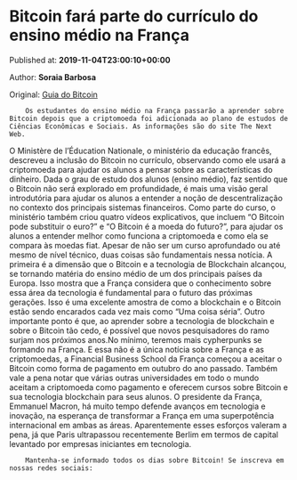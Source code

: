 
# Bitcoin fará parte do currículo do ensino médio na França

Published at: **2019-11-04T23:00:10+00:00**

Author: **Soraia Barbosa**

Original: [Guia do Bitcoin](https://guiadobitcoin.com.br/bitcoin-curriculo-ensino-medio-franca/)


        Os estudantes do ensino médio na França passarão a aprender sobre Bitcoin depois que a criptomoeda foi adicionada ao plano de estudos de Ciências Econômicas e Sociais. As informações são do site The Next Web.
      
O Ministère de l’Éducation Nationale, o ministério da educação francês, descreveu a inclusão do Bitcoin no currículo, observando como ele usará a criptomoeda para ajudar os alunos a pensar sobre as características do dinheiro.
Dada o grau de estudo dos alunos (ensino médio), faz sentido que o Bitcoin não será explorado em profundidade, é mais uma visão geral introdutória para ajudar os alunos a entender a noção de descentralização no contexto dos principais sistemas financeiros.
Como parte do curso, o ministério também criou quatro vídeos explicativos, que incluem “O Bitcoin pode substituir o euro?” e “O Bitcoin é a moeda do futuro?”, para ajudar os alunos a entender melhor como funciona a criptomoeda e como ela se compara às moedas fiat.
Apesar de não ser um curso aprofundado ou até mesmo de nível técnico, duas coisas são fundamentais nessa notícia.
A primeira é a dimensão que o Bitcoin e a tecnologia de Blockchain alcançou, se tornando matéria do ensino médio de um dos principais países da Europa. Isso mostra que a França considera que o conhecimento sobre essa área da tecnologia é fundamental para o futuro das próximas gerações.
Isso é uma excelente amostra de como a blockchain e o Bitcoin estão sendo encarados cada vez mais como “Uma coisa séria”.
Outro importante ponto é que, ao aprender sobre a tecnologia de blockchain e sobre o Bitcoin tão cedo, é possível que novos pesquisadores do ramo surjam nos próximos anos.No mínimo, teremos mais cypherpunks se formando na França.
E essa não é a única notícia sobre a França e as criptomoedas, a Financial Business School da França começou a aceitar o Bitcoin como forma de pagamento em outubro do ano passado.
Também vale a pena notar que várias outras universidades em todo o mundo aceitam a criptomoeda como pagamento e oferecem cursos sobre Bitcoin e sua tecnologia blockchain para seus alunos.
O presidente da França, Emmanuel Macron, há muito tempo defende avanços em tecnologia e inovação, na esperança de transformar a França em uma superpotência internacional em ambas as áreas.
Aparentemente esses esforços valeram a pena, já que Paris ultrapassou recentemente Berlim em termos de capital levantado por empresas iniciantes em tecnologia.

        Mantenha-se informado todos os dias sobre Bitcoin! Se inscreva em nossas redes sociais:
      
